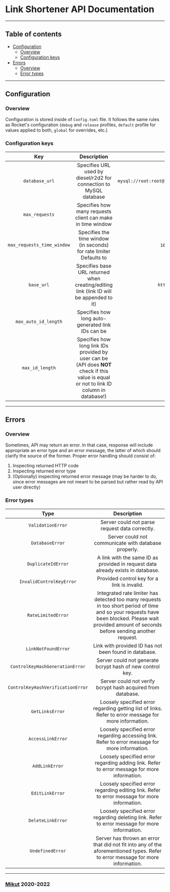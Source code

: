 # Link Shortener API Documentation

---

## Table of contents

- [Configuration](#configuration)
  - [Overview](#overview)
  - [Configuration keys](#configuration-keys)
- [Errors](#errors)
  - [Overview](#overview-1)
  - [Error types](#error-types)

---

## Configuration

### Overview

Configuration is stored inside of `Config.toml` file. It follows the same rules as Rocket's configuration (`debug` and `release` profiles, `default` profile for values applied to both, `global` for overrides, etc.)

### Configuration keys

| Key | Description | Default |
| :---: | :---: | :---: |
| `database_url` | Specifies URL used by diesel/r2d2 for connection to MySQL database | `mysql://root:root@localhost:3306/link_shortener` |
| `max_requests` | Specifies how many requests client can make in time window | `100` |
| `max_requests_time_window` | Specifies the time window (in seconds) for rate limiter Defaults to | `10800` (3 hours) |
| `base_url` | Specifies base URL returned when creating/editing link (link ID will be appended to it) | `http://localhost` |
| `max_auto_id_length` | Specifies how long auto-generated link IDs can be | `6` |
| `max_id_length` | Specifies how long link IDs provided by user can be (API does **NOT** check if this value is equal or not to link ID column in database!) | `255` |

---

## Errors

### Overview

Sometimes, API may return an error. In that case, response will include appropriate an error type and an error message, the latter of which should clarify the source of the former. Proper error handling should consist of:

1. Inspecting returned HTTP code
2. Inspecting returned error type
3. (Optionally) inspecting returned error message (may be harder to do, since error messages are not meant to be parsed but rather read by API user directly)

### Error types

| Type | Description |
| :---: | :---:
| `ValidationError` | Server could not parse request data correctly. |
| `DatabaseError` | Server could not communicate with database properly. |
| `DuplicateIdError` | A link with the same ID as provided in request data already exists in database. |
| `InvalidControlKeyError` | Provided control key for a link is invalid. |
| `RateLimitedError` | Integrated rate limiter has detected too many requests in too short period of time and so your requests have been blocked. Please wait provided amount of seconds before sending another request. |
| `LinkNotFoundError` | Link with provided ID has not been found in database. |
| `ControlKeyHashGenerationError` | Server could not generate bcrypt hash of new control key. |
| `ControlKeyHashVerificationError` | Server could not verify bcrypt hash acquired from database. |
| `GetLinksError` | Loosely specified error regarding getting list of links. Refer to error message for more information. |
| `AccessLinkError` | Loosely specified error regarding accessing link. Refer to error message for more information. |
| `AddLinkError` | Loosely specified error regarding adding link. Refer to error message for more information. |
| `EditLinkError` | Loosely specified error regarding editing link. Refer to error message for more information. |
| `DeleteLinkError` | Loosely specified error regarding deleting link. Refer to error message for more information. |
| `UndefinedError` | Server has thrown an error that did not fit into any of the aforementioned types. Refer to error message for more information. |

---

### [Mikut](https://mikut.dev) 2020-2022
